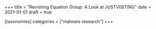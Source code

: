 +++
title = "Revisiting Equation Group: A Look at JUSTVISITING"
date = 2021-01-01
draft = true

[taxonomies]
categories = ["malware research"]
+++
